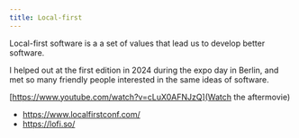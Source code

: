 ```yaml
---
title: Local-first
---
```


Local-first software is a a set of values that lead us to develop better software.

I helped out at the first edition in 2024 during the expo day in Berlin, and met so many friendly people interested in the same ideas of software.

[https://www.youtube.com/watch?v=cLuX0AFNJzQ](Watch the aftermovie)

- https://www.localfirstconf.com/
- https://lofi.so/
